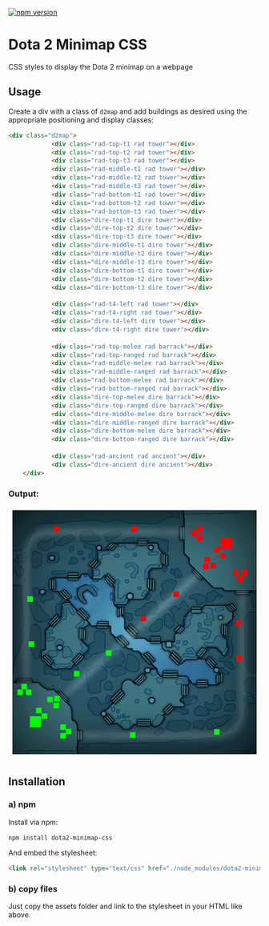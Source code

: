 [![npm version](https://badge.fury.io/js/dota2-minimap-css.svg)](//npmjs.com/package/dota2-minimap-css)

# Dota 2 Minimap CSS

CSS styles to display the Dota 2 minimap on a webpage

## Usage

Create a div with a class of `d2map` and add buildings as desired using the appropriate positioning and display classes:

``` html
<div class="d2map">
            <div class="rad-top-t1 rad tower"></div>
            <div class="rad-top-t2 rad tower"></div>
            <div class="rad-top-t3 rad tower"></div>
            <div class="rad-middle-t1 rad tower"></div>
            <div class="rad-middle-t2 rad tower"></div>
            <div class="rad-middle-t3 rad tower"></div>
            <div class="rad-bottom-t1 rad tower"></div>
            <div class="rad-bottom-t2 rad tower"></div>
            <div class="rad-bottom-t3 rad tower"></div>
            <div class="dire-top-t1 dire tower"></div>
            <div class="dire-top-t2 dire tower"></div>
            <div class="dire-top-t3 dire tower"></div>
            <div class="dire-middle-t1 dire tower"></div>
            <div class="dire-middle-t2 dire tower"></div>
            <div class="dire-middle-t3 dire tower"></div>
            <div class="dire-bottom-t1 dire tower"></div>
            <div class="dire-bottom-t2 dire tower"></div>
            <div class="dire-bottom-t3 dire tower"></div>

            <div class="rad-t4-left rad tower"></div>
            <div class="rad-t4-right rad tower"></div>
            <div class="dire-t4-left dire tower"></div>
            <div class="dire-t4-right dire tower"></div>

            <div class="rad-top-melee rad barrack"></div>
            <div class="rad-top-ranged rad barrack"></div>
            <div class="rad-middle-melee rad barrack"></div>
            <div class="rad-middle-ranged rad barrack"></div>
            <div class="rad-bottom-melee rad barrack"></div>
            <div class="rad-bottom-ranged rad barrack"></div>
            <div class="dire-top-melee dire barrack"></div>
            <div class="dire-top-ranged dire barrack"></div>
            <div class="dire-middle-melee dire barrack"></div>
            <div class="dire-middle-ranged dire barrack"></div>
            <div class="dire-bottom-melee dire barrack"></div>
            <div class="dire-bottom-ranged dire barrack"></div>

            <div class="rad-ancient rad ancient"></div>
            <div class="dire-ancient dire ancient"></div>
    </div>
```

### Output: 

![Output demo_image](demo_image.png)

## Installation
### a) npm

Install via npm:

```
npm install dota2-minimap-css
```

And embed the stylesheet:
``` html
<link rel="stylesheet" type="text/css" href="./node_modules/dota2-minimap-css/assets/stylesheets/dota2minimap.css">
```

### b) copy files

Just copy the assets folder and link to the stylesheet in your HTML like above.